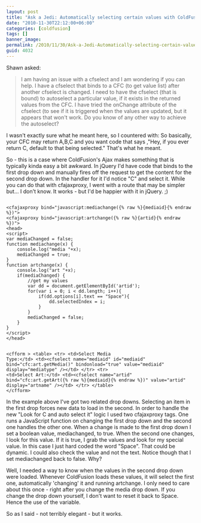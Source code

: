 ```yaml
---
layout: post
title: "Ask a Jedi: Automatically selecting certain values with ColdFusion Ajax-bound controls"
date: "2010-11-30T22:12:00+06:00"
categories: [coldfusion]
tags: []
banner_image: 
permalink: /2010/11/30/Ask-a-Jedi-Automatically-selecting-certain-values-with-ColdFusion-Ajaxbound-controls
guid: 4032
---
```


Shawn asked:

<p/>

<blockquote>
I am having an issue with a cfselect and I am wondering if you can help.  I have a cfselect that binds to a CFC (to get value list) after another cfselect is changed.  I need to have the cfselect (that is bound) to autoselect a particular value, if it exists in the returned values from the CFC.
I have tried the onChange attribute of the cfselect (to see if it is triggered when the values are updated, but it appears that won't work.  Do you know of any other way to achieve the autoselect?
</blockquote>
<!--more-->
<p/>

I wasn't exactly sure what he meant here, so I countered with: So basically, your CFC may return A,B,C and you want code that says ,"Hey, if you ever return C, default to that being selected." That's what he meant. 

<p/>

So - this is a case where ColdFusion's Ajax makes something that is typically kinda easy a bit awkward. In jQuery I'd have code that binds to the first drop down and manually fires off the request to get the content for the second drop down. In the handler for it I'd notice "C" and select it. While you can do that with cfajaxproxy, I went with a route that may be simpler but... I don't know. It works - but I'd be happier with it
in jQuery. ;)

<p/>

<code>
&lt;cfajaxproxy bind="javascript:mediachange({% raw %}{mediaid}{% endraw %})"&gt;
&lt;cfajaxproxy bind="javascript:artchange({% raw %}{artid}{% endraw %})"&gt;
&lt;head&gt;
&lt;script&gt;
var mediaChanged = false;
function mediachange(x) {
	console.log("media "+x);
	mediaChanged = true;
}
function artchange(x) {
	console.log("art "+x);
	if(mediaChanged) {
		//get my values
		var dd = document.getElementById('artid');
	    for(var i = 0; i &lt; dd.length; i++){
	        if(dd.options[i].text == "Space"){
	            dd.selectedIndex = i;
	        }
	    }
		mediaChanged = false;
	}
}
&lt;/script&gt;
&lt;/head&gt;

&lt;cfform &gt;
&lt;table&gt;
   &lt;tr&gt;
      &lt;td&gt;Select Media Type:&lt;/td&gt;
      &lt;td&gt;&lt;cfselect name="mediaid" id="mediaid"
            bind="cfc:art.getMedia()"
            bindonload="true" value="mediaid" display="mediatype"  /&gt;&lt;/td&gt;
   &lt;/tr&gt;
   &lt;tr&gt;
      &lt;td&gt;Select Art:&lt;/td&gt;
      &lt;td&gt;&lt;cfselect name="artid"
            bind="cfc:art.getArt({% raw %}{mediaid}{% endraw %})" value="artid" display="artname" /&gt;&lt;/td&gt;
   &lt;/tr&gt;
&lt;/table&gt;
&lt;/cfform&gt;
</code>

<p/>

In the example above I've got two related drop downs. Selecting an item in the first drop forces new data to load in the second. In order to handle the new "Look for C and auto select it" logic I used two cfajaxproxy tags. One runs a JavaScript function on changing the first drop down and the second one handles the other one. When a change is made to the first drop down I set a boolean value, mediachanged, to true. When the second one changes, I look for this value. If it is true, I grab the values and look for my special value. In this case I just hard coded the word "Space". That could be dynamic. I could also check the value and not the text. Notice though that I set mediachanged back to false. Why?

<p/>

Well, I needed a way to know when the values in the second drop down were loaded. Whenever ColdFusion loads these values, it will select the first one, automatically 'changing' it and running artchange. I only need to care about this once - right after you change the media drop down. If you change the drop down yourself, I don't want to reset it back to Space. Hence the use of the variable. 

<p/>

So as I said - not terribly elegant - but it works.
